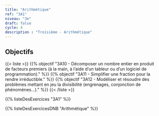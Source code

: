 ```yaml
---
title: "Arithmétique"
ref: "3A1"
niveau: "3e"
draft: false
cycle: 4
description : "Troisième - Arithmétique"
---
```



<h2 class="ui horizontal divider header">Objectifs</h2>

{{< liste >}}
{{% objectif "3A10 - Décomposer un nombre entier en produit de facteurs premiers (à la main, à l’aide d’un tableur ou d’un logiciel de programmation)." %}}
{{% objectif "3A11 - Simplifier une fraction pour la rendre irréductible." %}}
{{% objectif "3A12 - Modéliser et résoudre des problèmes mettant en jeu la divisibilité (engrenages, conjonction de phénomènes...)." %}}
{{< /liste >}}

{{% listeDesExercices "3A1" %}}

{{% listeDesExercicesDNB "Arithmétique" %}}
